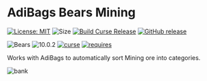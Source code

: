 # AdiBags Bears Mining  
[![License: MIT](https://img.shields.io/badge/License-MIT-yellow.svg)](https://opensource.org/licenses/MIT)
![Size](https://img.shields.io/github/repo-size/N6REJ/AdiBags_Bears_Mining) 
[![Build Curse Release](https://github.com/N6REJ/AdiBags_Bears_Mining/actions/workflows/release.yml/badge.svg)](https://github.com/N6REJ/AdiBags_Bears_Mining/actions/workflows/release.yml) 
[![GitHub release](https://img.shields.io/github/release/N6REJ/AdiBags_Bears_Mining.svg)](https://GitHub.com/N6REJ/AdiBags_Bears_Mining/releases/)

![Bears](https://img.shields.io/badge/Supports-Shadowlands&nbsp;&amp;&nbsp;Dragonflight-0B68D7)
![10.0.2](https://img.shields.io/badge/Ready_for-10.0.2-darkgreen)
[![curse](https://img.shields.io/badge/Curseforge_Project_ID:-446529-purple)](https://www.curseforge.com/wow/addons/adibags_shadowlands_Mining)
[![requires](https://img.shields.io/badge/Requires-AdiBags-brown)](https://www.curseforge.com/wow/addons/adibags)


Works with AdiBags to automatically sort Mining ore into categories.

![bank](https://user-images.githubusercontent.com/1850089/127771688-fb236771-f54f-4c55-849e-641a88e24501.png)
